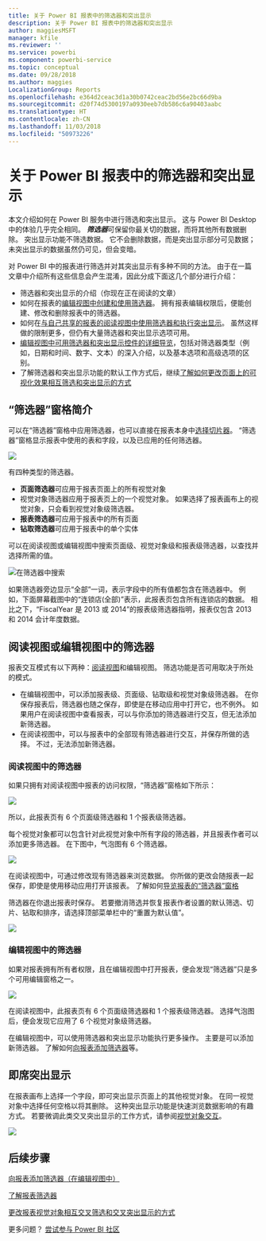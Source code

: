 ```yaml
---
title: 关于 Power BI 报表中的筛选器和突出显示
description: 关于 Power BI 报表中的筛选器和突出显示
author: maggiesMSFT
manager: kfile
ms.reviewer: ''
ms.service: powerbi
ms.component: powerbi-service
ms.topic: conceptual
ms.date: 09/28/2018
ms.author: maggies
LocalizationGroup: Reports
ms.openlocfilehash: e364d2ceac3d1a30b0742ceac2bd56e2bc66d9ba
ms.sourcegitcommit: d20f74d5300197a0930eeb7db586c6a90403aabc
ms.translationtype: HT
ms.contentlocale: zh-CN
ms.lasthandoff: 11/03/2018
ms.locfileid: "50973226"
---
```

# <a name="about-filters-and-highlighting-in-power-bi-reports"></a>关于 Power BI 报表中的筛选器和突出显示
 本文介绍如何在 Power BI 服务中进行筛选和突出显示。 这与 Power BI Desktop 中的体验几乎完全相同。 ***筛选器***可保留你最关切的数据，而将其他所有数据删除。 突出显示功能不筛选数据。 它不会删除数据，而是突出显示部分可见数据；未突出显示的数据虽然仍可见，但会变暗。

对 Power BI 中的报表进行筛选并对其突出显示有多种不同的方法。 由于在一篇文章中介绍所有这些信息会产生混淆，因此分成下面这几个部分进行介绍：

* 筛选器和突出显示的介绍（你现在正在阅读的文章）
* 如何在报表的[编辑视图中创建和使用筛选器](power-bi-report-add-filter.md)。 拥有报表编辑权限后，便能创建、修改和删除报表中的筛选器。
* 如何在[与自己共享的报表的阅读视图中使用筛选器和执行突出显示](consumer/end-user-reading-view.md)。 虽然这样做的限制更多，但仍有大量筛选器和突出显示选项可用。  
* [编辑视图中可用筛选器和突出显示控件的详细导览](consumer/end-user-report-filter.md)，包括对筛选器类型（例如，日期和时间、数字、文本）的深入介绍，以及基本选项和高级选项的区别。
* 了解筛选器和突出显示功能的默认工作方式后，继续[了解如何更改页面上的可视化效果相互筛选和突出显示的方式](consumer/end-user-interactions.md)

## <a name="intro-to-the-filters-pane"></a>“筛选器”窗格简介

可以在“筛选器”窗格中应用筛选器，也可以直接在报表本身中[选择切片器](visuals/power-bi-visualization-slicers.md)。 “筛选器”窗格显示报表中使用的表和字段，以及已应用的任何筛选器。 

![](media/power-bi-reports-filters-and-highlighting/power-bi-add-filter-reading-view.png)

有四种类型的筛选器。

- **页面筛选器**可应用于报表页面上的所有视觉对象     
- 视觉对象筛选器应用于报表页上的一个视觉对象。 如果选择了报表画布上的视觉对象，只会看到视觉对象级筛选器。    
- **报表筛选器**可应用于报表中的所有页面    
- **钻取筛选器**可应用于报表中的单个实体    

可以在阅读视图或编辑视图中搜索页面级、视觉对象级和报表级筛选器，以查找并选择所需的值。 

![在筛选器中搜索](media/power-bi-reports-filters-and-highlighting/power-bi-search-filter.png)

如果筛选器旁边显示“全部”一词，表示字段中的所有值都包含在筛选器中。  例如，下面屏幕截图中的“连锁店(全部)”表示，此报表页包含所有连锁店的数据。  相比之下，“FiscalYear 是 2013 或 2014”的报表级筛选器指明，报表仅包含 2013 和 2014 会计年度数据。

## <a name="filters-in-reading-or-editing-view"></a>阅读视图或编辑视图中的筛选器
报表交互模式有以下两种：[阅读视图](consumer/end-user-reading-view.md)和编辑视图。 筛选功能是否可用取决于所处的模式。

* 在编辑视图中，可以添加报表级、页面级、钻取级和视觉对象级筛选器。 在你保存报表后，筛选器也随之保存，即使是在移动应用中打开它，也不例外。 如果用户在阅读视图中查看报表，可以与你添加的筛选器进行交互，但无法添加新筛选器。
* 在阅读视图中，可以与报表中的全部现有筛选器进行交互，并保存所做的选择。 不过，无法添加新筛选器。

### <a name="filters-in-reading-view"></a>阅读视图中的筛选器
如果只拥有对阅读视图中报表的访问权限，“筛选器”窗格如下所示：

![](media/power-bi-reports-filters-and-highlighting/power-bi-filter-reading-view.png)

所以，此报表页有 6 个页面级筛选器和 1 个报表级筛选器。

每个视觉对象都可以包含针对此视觉对象中所有字段的筛选器，并且报表作者可以添加更多筛选器。 在下图中，气泡图有 6 个筛选器。

![](media/power-bi-reports-filters-and-highlighting/power-bi-filter-visual-level.png)

在阅读视图中，可通过修改现有筛选器来浏览数据。 你所做的更改会随报表一起保存，即使是使用移动应用打开该报表。 了解如何[导览报表的“筛选器”窗格](consumer/end-user-report-filter.md)

筛选器在你退出报表时保存。 若要撤消筛选并恢复报表作者设置的默认筛选、切片、钻取和排序，请选择顶部菜单栏中的“重置为默认值”。

![](media/power-bi-reports-filters-and-highlighting/power-bi-reset-to-default.png)

### <a name="filters-in-editing-view"></a>编辑视图中的筛选器
如果对报表拥有所有者权限，且在编辑视图中打开报表，便会发现“筛选器”只是多个可用编辑窗格之一。

![](media/power-bi-reports-filters-and-highlighting/power-bi-add-filter-editing-view.png)

在阅读视图中，此报表页有 6 个页面级筛选器和 1 个报表级筛选器。 选择气泡图后，便会发现它应用了 6 个视觉对象级筛选器。

在编辑视图中，可以使用筛选器和突出显示功能执行更多操作。 主要是可以添加新筛选器。 了解如何[向报表添加筛选器](power-bi-report-add-filter.md)等。

## <a name="ad-hoc-highlighting"></a>即席突出显示
在报表画布上选择一个字段，即可突出显示页面上的其他视觉对象。 在同一视觉对象中选择任何空格以将其删除。 这种突出显示功能是快速浏览数据影响的有趣方式。 若要微调此类交叉突出显示的工作方式，请参阅[视觉对象交互](consumer/end-user-interactions.md)。

![](media/power-bi-reports-filters-and-highlighting/power-bi-adhoc-filter.gif)


## <a name="next-steps"></a>后续步骤
[向报表添加筛选器（在编辑视图中）](power-bi-report-add-filter.md)

[了解报表筛选器](consumer/end-user-report-filter.md)

[更改报表视觉对象相互交叉筛选和交叉突出显示的方式](consumer/end-user-interactions.md)

更多问题？ [尝试参与 Power BI 社区](http://community.powerbi.com/)

